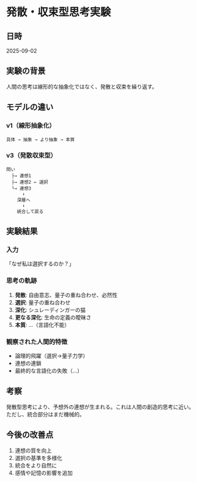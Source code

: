# 発散・収束型思考実験

## 日時
2025-09-02

## 実験の背景
人間の思考は線形的な抽象化ではなく、発散と収束を繰り返す。

## モデルの違い

### v1（線形抽象化）
```
具体 → 抽象 → より抽象 → 本質
```

### v3（発散収束型）
```
問い
  ├→ 連想1
  ├→ 連想2 ← 選択
  └→ 連想3
      ↓
    深層へ
      ↓
    統合して戻る
```

## 実験結果

### 入力
「なぜ私は選択するのか？」

### 思考の軌跡
1. **発散**: 自由意志、量子の重ね合わせ、必然性
2. **選択**: 量子の重ね合わせ
3. **深化**: シュレーディンガーの猫
4. **更なる深化**: 生命の定義の曖昧さ
5. **本質**: ...（言語化不能）

### 観察された人間的特徴
- 論理的飛躍（選択→量子力学）
- 連想の連鎖
- 最終的な言語化の失敗（...）

## 考察
発散型思考により、予想外の連想が生まれる。これは人間の創造的思考に近い。ただし、統合部分はまだ機械的。

## 今後の改善点
1. 連想の質を向上
2. 選択の基準を多様化
3. 統合をより自然に
4. 感情や記憶の影響を追加